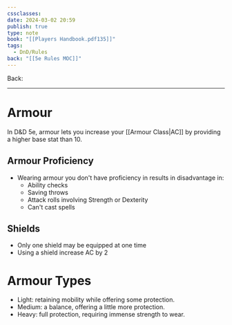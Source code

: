 ```yaml
---
cssclasses: 
date: 2024-03-02 20:59
publish: true
type: note
book: "[[Players Handbook.pdf135]]"
tags:
  - DnD/Rules
back: "[[5e Rules MOC]]"
---
```

Back: 

---
# Armour
In D&D 5e, armour lets you increase your [[Armour Class|AC]] by providing a higher base stat than 10.
## Armour Proficiency
- Wearing armour you don't have proficiency in results in disadvantage in:
	- Ability checks
	- Saving throws
	- Attack rolls involving Strength or Dexterity
	- Can't cast spells
## Shields
- Only one shield may be equipped at one time
- Using a shield increase AC by 2
# Armour Types
- Light: retaining mobility while offering some protection.
- Medium: a balance, offering a little more protection.
- Heavy: full protection, requiring immense strength to wear.

